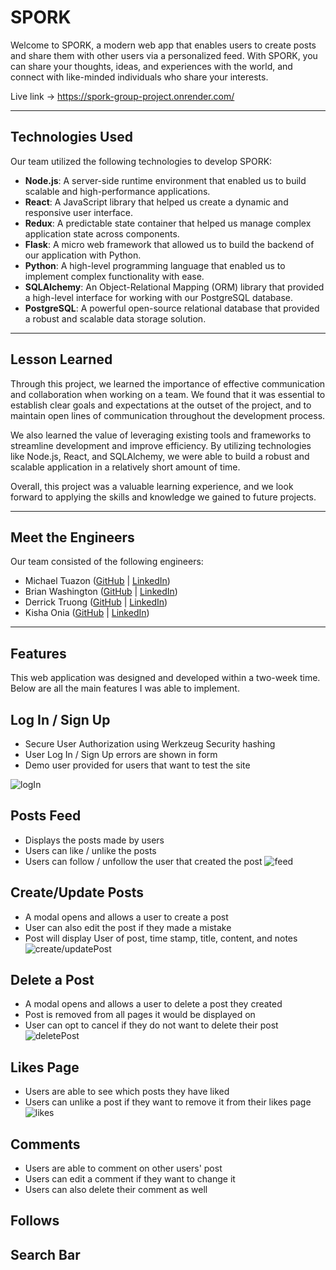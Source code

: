 # SPORK

Welcome to SPORK, a modern web app that enables users to create posts and share them with other users via a personalized feed. With SPORK, you can share your thoughts, ideas, and experiences with the world, and connect with like-minded individuals who share your interests.

Live link -> https://spork-group-project.onrender.com/
<hr>

## Technologies Used

Our team utilized the following technologies to develop SPORK:

- **Node.js**: A server-side runtime environment that enabled us to build scalable and high-performance applications.
- **React**: A JavaScript library that helped us create a dynamic and responsive user interface.
- **Redux**: A predictable state container that helped us manage complex application state across components.
- **Flask**: A micro web framework that allowed us to build the backend of our application with Python.
- **Python**: A high-level programming language that enabled us to implement complex functionality with ease.
- **SQLAlchemy**: An Object-Relational Mapping (ORM) library that provided a high-level interface for working with our PostgreSQL database.
- **PostgreSQL**: A powerful open-source relational database that provided a robust and scalable data storage solution.

<hr>

## Lesson Learned

Through this project, we learned the importance of effective communication and collaboration when working on a team. We found that it was essential to establish clear goals and expectations at the outset of the project, and to maintain open lines of communication throughout the development process.

We also learned the value of leveraging existing tools and frameworks to streamline development and improve efficiency. By utilizing technologies like Node.js, React, and SQLAlchemy, we were able to build a robust and scalable application in a relatively short amount of time.

Overall, this project was a valuable learning experience, and we look forward to applying the skills and knowledge we gained to future projects.

<hr>

## Meet the Engineers

Our team consisted of the following engineers:

- Michael Tuazon ([GitHub](https://github.com/Miketuazon) | [LinkedIn](https://www.linkedin.com/in/miketuazon/))
- Brian Washington ([GitHub](https://github.com/zipzopboppitybop) | [LinkedIn](https://www.linkedin.com/in/brian-washington-668129244/))
- Derrick Truong ([GitHub](https://github.com/Derrick-Truong) | [LinkedIn](https://www.linkedin.com/in/derrick-truong-1a092121a/))
- Kisha Onia ([GitHub](https://github.com/kishaonia) | [LinkedIn](https://www.linkedin.com/in/kisha-rose-onia-63bb35182/))

<hr>

## Features
This web application was designed and developed within a two-week time.  Below are all the main features I was able to implement.

## **Log In / Sign Up**
- Secure User Authorization using Werkzeug Security hashing
- User Log In / Sign Up errors are shown in form
- Demo user provided for users that want to test the site

![logIn](./spork_ReadMeGifs/Spork_logInSignUp.gif)

## **Posts Feed**
- Displays the posts made by users
- Users can like / unlike the posts
- Users can follow / unfollow the user that created the post
![feed](./spork_ReadMeGifs/Spork_feed.gif)

## **Create/Update Posts**
- A modal opens and allows a user to create a post
- User can also edit the post if they made a mistake
- Post will display User of post, time stamp, title, content, and notes
![create/updatePost](./spork_ReadMeGifs/Spork_createUpdatePost.gif)

## **Delete a Post**
- A modal opens and allows a user to delete a post they created
- Post is removed from all pages it would be displayed on
- User can opt to cancel if they do not want to delete their post
![deletePost](./spork_ReadMeGifs/Spork_deletePost.gif)

## **Likes Page**
- Users are able to see which posts they have liked
- Users can unlike a post if they want to remove it from their likes page
![likes](./spork_ReadMeGifs/Spork_likesPage.gif)

## Comments
- Users are able to comment on other users' post
- Users can edit a comment if they want to change it
- Users can also delete their comment as well


## Follows

## Search Bar
